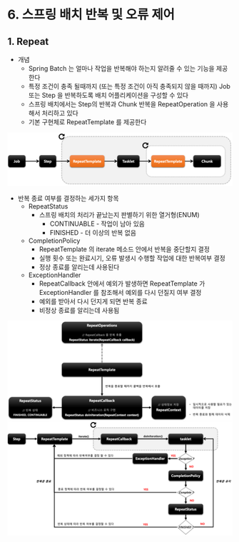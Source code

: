 # 6. 스프링 배치 반복 및 오류 제어 
## 1. Repeat

- 개념
    - Spring Batch 는 얼마나 작업을 반복해야 하는지 알려줄 수 있는 기능을 제공한다
    - 특정 조건이 충족 될때까지 (또는 특정 조건이 아직 충족되지 않을 때까지) Job 또는 Step 을 반복하도록 배치 어플리케이션을 구성할 수 있다
    - 스프링 배치에서는 Step의 반복과 Chunk 반복을 RepeatOperation 을 사용해서 처리하고 있다
    - 기본 구현체로 RepeatTemplate 를 제공한다


<img src="/img/20.png" width="1000px;">

- 반복 종료 여부를 결정하는 세가지 항목
    - RepeatStatus
        - 스프링 배치의 처리가 끝났는지 판별하기 위한 열거형(ENUM)
            - CONTINUABLE - 작업이 남아 있음
            - FINISHED - 더 이상의 반복 없음
    - CompletionPolicy
        - RepeatTemplate 의 iterate 메소드 안에서 반복을 중단할지 결정
        - 실행 횟수 또는 완료시기, 오류 발생시 수행할 작업에 대한 반복여부 결정
        - 정상 종료를 알리는데 사용된다
    - ExceptionHandler
        - RepeatCallback 안에서 예외가 발생하면 RepeatTemplate 가 ExceptionHandler 를 참조해서 예외를 다시 던질지 여부 결정
        - 예외를 받아서 다시 던지게 되면 반복 종료
        - 비정상 종료를 알리는데 사용됨

<img src="/img/21.png" width="1000px;">

<img src="/img/22.png" width="1000px;">
